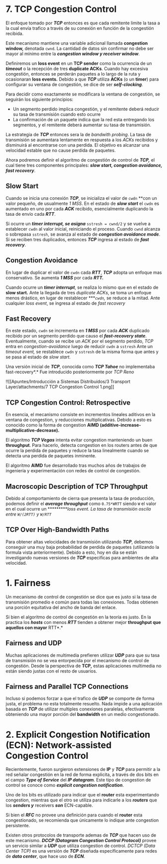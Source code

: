 # 7. TCP Congestion Control

El enfoque tomado por ***TCP*** entonces es que cada remitente limite la tasa a la cual envía trafico a través de su conexión en función de la congestión recibida.

Este mecanismo mantiene una variable adicional llamada ******************congestion window,****************** denotada `cwnd`. La cantidad de datos sin confirmar no debe ser mayor al mínimo entre la *******************************congestion window y receiver window*******************************.

Definiremos un **********loss event********** en un **********TCP sender********** como la ocurrencia de un *******timeout******* o la recepción de tres ****duplicate ACKs****. Cuando hay excesiva congestión, entonces se perderán paquetes a lo largo de la ruta y ocasionaran ************loss events.************ Debido a que ***TCP*** utiliza ****ACKs**** (o un ******timer******) para configurar su ventana de congestión, se dice de ser ***********self-clocking***********.

Para decidir como exactamente se modificara la ventana de congestión, se seguirán los siguiente principios:

- Un segmento perdido implica congestión, y el remitente deberá reducir su tasa de transmisión cuando esto ocurre
- La confirmación de un paquete indica que la red esta entregando los segmentos, y el remitente deberá aumentar su tasa de transmisión.

La estrategia de ***TCP*** entonces sera la de *bandwith probing*. La tasa de transmisión se aumentara lentamente en respuesta a los *ACKs* recibidos y disminuirá al encontrarse con una perdida. El objetivo es alcanzar una velocidad estable que no cause perdida de paquetes.

Ahora podremos definir el algoritmo de congestión de control de ***TCP,*** el cual tiene tres componentes principales: *******slow start, congestion avoidance, fast recovery*******.

## Slow Start

Cuando se inicia una conexión ***TCP***, se inicializa el valor de `cwdn` **con un valor pequeño, de usualmente *1 MSS*. En el estado de *******slow start******* el `cwdn` es aumentado en uno por cada ***ACK*** recibido, esencialmente duplicando la tasa de envío cada ***RTT***.

Si ocurre un *****************************************timer interrupt, se asigna***************************************** `sstresh = cwnd/2` y se vuelve a establecer `cwdn`  al valor inicial, reiniciando el proceso. Cuando `cwnd` alcanza o sobrepasa `sstresh`, se avanza al estado de *************************congestion avoidance mode*************************. Si se reciben tres duplicados, entonces ***TCP*** ingresa al estado de ***************fast recovery***************.

## Congestion Avoidance

En lugar de duplicar el valor de `cwdn` cada ***RTT***, ***TCP*** adopta un enfoque mas conservativo. Se aumenta *****1 MSS***** por cada ***RTT.***

Cuando ocurre un ***************timer interrupt***************, se realiza lo mismo que en el estado de **********slow start.********** Ante la llegada de tres *duplicate ACKs*, se toma un enfoque menos drástico, en lugar de restablecer ****`cwdn`,* se reduce a la mitad. Ante cualquier *loss event*, se ingresa  al estado de *fast recovery*

## Fast Recovery

En este estado, `cwdn` se incrementa en *****1 MSS***** por cada ***ACK*** duplicado recibido por un segmento perdido que causo el *******************fast-recovery state*******************. Eventualmente, cuando se recibe un *ACK* por el segmento perdido, *TCP* entra en *congestion-avoidance* luego de reducir `cwdn` a `sstresh` Ante un *timeout event,* se restablece `cwdn` y `sstresh` de la misma forma que antes y se pasa al estado de *slow start.*

Una versión inicial de ***TCP***, conocida como *****TCP Tahoe***** no implementaba fast-recovery*.* Fue introducido posteriormente por *TCP Reno* 

!![[Apuntes/Introducción a Sistemas Distribuidos/3 Transport Layer/attachments/7 TCP Congestion Control 1.png]]

## TCP Congestion Control: Retrospective

En esencia, el mecanismo consiste en incrementos lineales aditivos en la ventana de congestion, y reducciones multiplicativas. Debido a esto es conocido como la forma de congestion ************************************************AIMD (additive-increase-multiplicative-decrease).************************************************

El algoritmo *********TCP Vegas********* intenta evitar congestion manteniendo un buen ******throughput******. Para hacerlo, detecta congestion en los routers antes de que ocurre la perdida de paquetes y reduce la tasa linealmente cuando se detecta una perdida de paquetes inminente.

El algoritmo ****AIMD**** fue desarrollado tras muchos años de trabajos de ingeniería y experimentación con redes de control de congestión.

## Macroscopic Description of TCP Throughput

Debido al comportamiento de cierra que presenta la tasa de producción, podemos definir el ***********average throughput*********** como `0.75*WRTT` siendo `W` el valor en el cual ocurre un **********loss event. La tasa de transmisión oscila entre `W/(2RTT)` y `W/RTT`*

## TCP Over High-Bandwidth Paths

Para obtener altas velocidades de transmisión utilizando ***TCP***, debemos conseguir una muy baja probabilidad de perdida de paquetes (utilizando la formula vista anteriormente). Debido a esto, hoy en día se están investigando nuevas versiones de ***TCP*** especificas para ambientes de alta velocidad.

# 1. Fairness

Un mecanismo de control de congestión se dice que es justo si la tasa de transmisión promedio e común para todas las conexiones. Todas obtienen una porción equitativa del ancho de banda del enlace.

Si bien el algoritmo de control de congestión en la teoría es justo. En la practica los *****hosts***** con menos ***RTT*** tienden a obtener mejor **throughput  que aquellos con mayor** RTT*.*

## Fairness and UDP

Muchas aplicaciones de multimedia prefieren utilizar ***UDP*** para que su tasa de transmisión no se vea entorpecida por el mecanismo de control de congestión. Desde la perspectiva de ****TCP,**** estas aplicaciones multimedia no están siendo justas con el resto de usuarios.

## Fairness and Parallel TCP Connections

Incluso si podemos forzar a que el trafico de ***UDP*** se comporte de forma justa, el problema no esta totalmente resuelto. Nada impide a una aplicación basada en ***TCP*** de utilizar multiples conexiones paralelas, efectivamente obteniendo una mayor porción del ********bandwidth******** en un medio congestionado.

# 2. Explicit Congestion Notification (ECN): Network-assisted Congestion Control

Recientemente, fueron surgieron extensiones de **IP** y ***TCP*** para permitir a la red señalar congestión en la red de forma explicita, a través de dos bits en el campo ***************Type of Service*************** del *****IP datagram*****. Este tipo de congestion de control se conoce como *********************************explicit congestion notification*********************************.

Uno de los bits es utilizado para indicar que el ******router****** esta experimentando congestion, mientras que el otro se utiliza para indicarle a los *******routers******* que los *******senders y******* receivers *****son***** ECN-capable.

Si bien el ***RFC*** no provee una definición para cuando el **********router********** esta congestionado, se recomienda que únicamente lo indique ante congestion persistente.

Existen otros protocolos de transporte ademas de ***TCP*** que hacen uso de este mecanismo. *******************************************DCCP (Datagram Congestion Control Protocol)******************************************* provee un servicio similar a ***UDP*** que utiliza congestion de control. *DCTCP (Data Center TCP)* es una versión de ***TCP*** diseñada específicamente para redes de ***********data center***********, que hace uso de ***ECN***.
